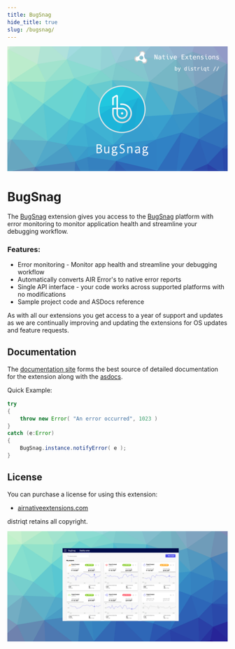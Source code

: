 ```yaml
---
title: BugSnag
hide_title: true
slug: /bugsnag/
---
```


![](images/hero.png)

# BugSnag

The [BugSnag](https://airnativeextensions.com/extension/com.distriqt.BugSnag) extension gives you access to the [BugSnag](https://www.bugsnag.com/) platform with error monitoring to monitor application health and streamline your debugging workflow.


### Features:

- Error monitoring - Monitor app health and streamline your debugging workflow
- Automatically converts AIR Error's to native error reports 
- Single API interface - your code works across supported platforms with no modifications
- Sample project code and ASDocs reference


As with all our extensions you get access to a year of support and updates as we are 
continually improving and updating the extensions for OS updates and feature requests.



## Documentation

The [documentation site](https://docs.airnativeextensions.com/docs/bugsnag) forms the best source of detailed documentation for the extension along with the [asdocs](https://docs.airnativeextensions.com/asdocs/bugsnag). 

Quick Example: 

```actionscript title="AIR"
try
{
    throw new Error( "An error occurred", 1023 )
}
catch (e:Error)
{
    BugSnag.instance.notifyError( e );
}
```

## License

You can purchase a license for using this extension:

- [airnativeextensions.com](https://airnativeextensions.com/)


distriqt retains all copyright.


![](images/promo.png)



